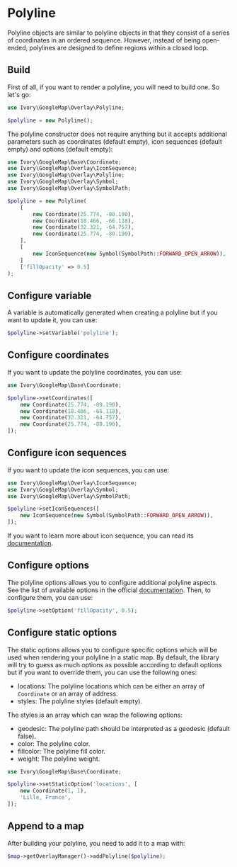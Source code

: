 # Polyline

Polyline objects are similar to polyline objects in that they consist of a series of coordinates in an ordered sequence.
However, instead of being open-ended, polylines are designed to define regions within a closed loop.

## Build

First of all, if you want to render a polyline, you will need to build one. So let's go:

``` php
use Ivory\GoogleMap\Overlay\Polyline;

$polyline = new Polyline();
```

The polyline constructor does not require anything but it accepts additional parameters such as coordinates (default
empty), icon sequences (default empty) and options (default empty):

``` php
use Ivory\GoogleMap\Base\Coordinate;
use Ivory\GoogleMap\Overlay\IconSequence;
use Ivory\GoogleMap\Overlay\Polyline;
use Ivory\GoogleMap\Overlay\Symbol;
use Ivory\GoogleMap\Overlay\SymbolPath;

$polyline = new Polyline(
    [
        new Coordinate(25.774, -80.190),
        new Coordinate(18.466, -66.118),
        new Coordinate(32.321, -64.757),
        new Coordinate(25.774, -80.190),
    ],
    [
        new IconSequence(new Symbol(SymbolPath::FORWARD_OPEN_ARROW)),
    ]
    ['fillOpacity' => 0.5]
);
```

## Configure variable

A variable is automatically generated when creating a polyline but if you want to update it, you can use:

``` php
$polyline->setVariable('polyline');
```

## Configure coordinates

If you want to update the polyline coordinates, you can use:

``` php
use Ivory\GoogleMap\Base\Coordinate;

$polyline->setCoordinates([
    new Coordinate(25.774, -80.190),
    new Coordinate(18.466, -66.118),
    new Coordinate(32.321, -64.757),
    new Coordinate(25.774, -80.190),
]);
```

## Configure icon sequences

If you want to update the icon sequences, you can use:

``` php
use Ivory\GoogleMap\Overlay\IconSequence;
use Ivory\GoogleMap\Overlay\Symbol;
use Ivory\GoogleMap\Overlay\SymbolPath;

$polyline->setIconSequences([
    new IconSequence(new Symbol(SymbolPath::FORWARD_OPEN_ARROW)),
]);
```

If you want to learn more about icon sequence, you can read its [documentation](/docs/overlay/icon_sequence.md).

## Configure options

The polyline options allows you to configure additional polyline aspects. See the list of available options in the 
official [documentation](https://developers.google.com/maps/documentation/javascript/reference#PolylineOptions). Then, 
to configure them, you can use:

``` php
$polyline->setOption('fillOpacity', 0.5);
```

## Configure static options

The static options allows you to configure specific options which will be used when rendering your polyline in a static 
map. By default, the library will try to guess as much options as possible according to default options but if you 
want to override them, you can use the following ones:

 - locations: The polyline locations which can be either an array of `Coordinate` or an array of address.
 - styles: The polyline styles (default empty).
 
The styles is an array which can wrap the following options:

 - geodesic: The polyline path should be interpreted as a geodesic (default false).
 - color: The polyline color.
 - fillcolor: The polyline fill color.
 - weight: The polyline weight.

``` php
use Ivory\GoogleMap\Base\Coordinate;

$polyline->setStaticOption('locations', [
    new Coordinate(1, 1), 
    'Lille, France',
]);
```

## Append to a map

After building your polyline, you need to add it to a map with:

``` php
$map->getOverlayManager()->addPolyline($polyline);
```
